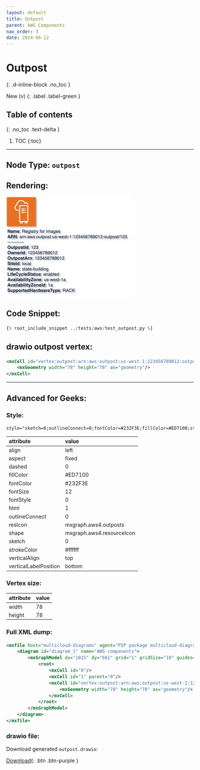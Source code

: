 ```yaml
---
layout: default
title: Outpost
parent: AWS Components
nav_order: 3
date: 2024-06-12
---
```


# Outpost
{: .d-inline-block .no_toc }

New (v)
{: .label .label-green }

## Table of contents
{: .no_toc .text-delta }

1. TOC
{:toc}

---


## Node Type: ``outpost``

## Rendering:

![lambda](output/jpg/outpost.jpg)

## Code Snippet:

```python
{% root_include_snippet ../tests/aws/test_outpost.py %}
```

## drawio outpost vertex:

```xml
<mxCell id="vertex:outpost:arn:aws:outpost:us-west-1:123456789012:outpost/123" parent="1" vertex="1">
    <mxGeometry width="78" height="78" as="geometry"/>
</mxCell>
```
---

## Advanced for Geeks:

### Style:
```html
style="sketch=0;outlineConnect=0;fontColor=#232F3E;fillColor=#ED7100;strokeColor=#ffffff;dashed=0;verticalLabelPosition=bottom;verticalAlign=top;align=left;html=1;fontSize=12;fontStyle=0;aspect=fixed;shape=mxgraph.aws4.resourceIcon;resIcon=mxgraph.aws4.outposts;"
```

| attribute | value |
|:----------|:------|
|align| left |
|aspect| fixed |
|dashed| 0 |
|fillColor| #ED7100 |
|fontColor| #232F3E |
|fontSize| 12 |
|fontStyle| 0 |
|html| 1 |
|outlineConnect| 0 |
|resIcon| mxgraph.aws4.outposts |
|shape| mxgraph.aws4.resourceIcon |
|sketch| 0 |
|strokeColor| #ffffff |
|verticalAlign| top |
|verticalLabelPosition| bottom |

### Vertex size:

| attribute | value |
|:---------|:-----------|
| width    | 78  |
| height   |78|

### Full XML dump:
```xml
<mxfile host="multicloud-diagrams" agent="PIP package multicloud-diagrams. Generate resources in draw.io compatible format for Cloud infrastructure. Copyrights @ Roman Tsypuk 2023. MIT license." type="MultiCloud">
    <diagram id="diagram_1" name="AWS components">
        <mxGraphModel dx="1015" dy="661" grid="1" gridSize="10" guides="1" tooltips="1" connect="1" arrows="1" fold="1" page="1" pageScale="1" pageWidth="850" pageHeight="1100" math="0" shadow="1">
            <root>
                <mxCell id="0"/>
                <mxCell id="1" parent="0"/>
                <mxCell id="vertex:outpost:arn:aws:outpost:us-west-1:123456789012:outpost/123" value="&lt;b&gt;Name&lt;/b&gt;: Registry for images&lt;BR&gt;&lt;b&gt;ARN&lt;/b&gt;: arn:aws:outpost:us-west-1:123456789012:outpost/123&lt;BR&gt;-----------&lt;BR&gt;&lt;b&gt;OutpostId&lt;/b&gt;: 123&lt;BR&gt;&lt;b&gt;OwnerId&lt;/b&gt;: 123456789012&lt;BR&gt;&lt;b&gt;OutpostArn&lt;/b&gt;: 123456789012&lt;BR&gt;&lt;b&gt;SiteId&lt;/b&gt;: local&lt;BR&gt;&lt;b&gt;Name&lt;/b&gt;: state-building&lt;BR&gt;&lt;b&gt;LifeCycleStatus&lt;/b&gt;: enabled&lt;BR&gt;&lt;b&gt;AvailabilityZone&lt;/b&gt;: us-west-1a&lt;BR&gt;&lt;b&gt;AvailabilityZoneId&lt;/b&gt;: 1a&lt;BR&gt;&lt;b&gt;SupportedHardwareType&lt;/b&gt;: RACK" style="sketch=0;outlineConnect=0;fontColor=#232F3E;fillColor=#ED7100;strokeColor=#ffffff;dashed=0;verticalLabelPosition=bottom;verticalAlign=top;align=left;html=1;fontSize=12;fontStyle=0;aspect=fixed;shape=mxgraph.aws4.resourceIcon;resIcon=mxgraph.aws4.outposts;" parent="1" vertex="1">
                    <mxGeometry width="78" height="78" as="geometry"/>
                </mxCell>
            </root>
        </mxGraphModel>
    </diagram>
</mxfile>
```

### drawio file:

Download generated ``outpost.drawio``:

[Download](output/drawio/outpost.drawio){: .btn .btn-purple }